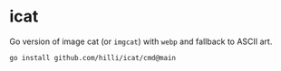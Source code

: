 # icat

Go version of image cat (or `imgcat`) with `webp` and fallback to ASCII art.

```
go install github.com/hilli/icat/cmd@main
```